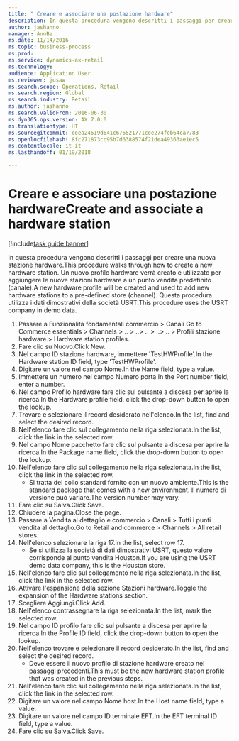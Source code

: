 ```yaml
--- 
title: " Creare e associare una postazione hardware"
description: In questa procedura vengono descritti i passaggi per creare una nuova stazione hardware.
author: jashanno
manager: AnnBe
ms.date: 11/14/2016
ms.topic: business-process
ms.prod: 
ms.service: dynamics-ax-retail
ms.technology: 
audience: Application User
ms.reviewer: josaw
ms.search.scope: Operations, Retail
ms.search.region: Global
ms.search.industry: Retail
ms.author: jashanno
ms.search.validFrom: 2016-06-30
ms.dyn365.ops.version: AX 7.0.0
ms.translationtype: HT
ms.sourcegitcommit: ceea24519d641c676521771cee274feb64ca7783
ms.openlocfilehash: 8fc271873cc95b7d6388574f21dea49363ae1ec5
ms.contentlocale: it-it
ms.lasthandoff: 01/19/2018

---
```

# <a name="create-and-associate-a-hardware-station"></a><span data-ttu-id="8a87c-103"> Creare e associare una postazione hardware</span><span class="sxs-lookup"><span data-stu-id="8a87c-103">Create and associate a hardware station</span></span>

[!include[task guide banner](../includes/task-guide-banner.md)]

<span data-ttu-id="8a87c-104">In questa procedura vengono descritti i passaggi per creare una nuova stazione hardware.</span><span class="sxs-lookup"><span data-stu-id="8a87c-104">This procedure walks through how to create a new hardware station.</span></span> <span data-ttu-id="8a87c-105">Un nuovo profilo hardware verrà creato e utilizzato per aggiungere le nuove stazioni hardware a un punto vendita predefinito (canale).</span><span class="sxs-lookup"><span data-stu-id="8a87c-105">A new hardware profile will be created and used to add new hardware stations to a pre-defined store (channel).</span></span> <span data-ttu-id="8a87c-106">Questa procedura utilizza i dati dimostrativi della società USRT.</span><span class="sxs-lookup"><span data-stu-id="8a87c-106">This procedure uses the USRT company in demo data.</span></span>

1. <span data-ttu-id="8a87c-107">Passare a Funzionalità fondamentali commercio > Canali </span><span class="sxs-lookup"><span data-stu-id="8a87c-107">Go to Commerce essentials > Channels > ..</span></span> <span data-ttu-id="8a87c-108">> ..</span><span class="sxs-lookup"><span data-stu-id="8a87c-108">> ..</span></span> <span data-ttu-id="8a87c-109">> ..</span><span class="sxs-lookup"><span data-stu-id="8a87c-109">> ..</span></span> <span data-ttu-id="8a87c-110">> Profili stazione hardware.</span><span class="sxs-lookup"><span data-stu-id="8a87c-110">> Hardware station profiles.</span></span>
2. <span data-ttu-id="8a87c-111">Fare clic su Nuovo.</span><span class="sxs-lookup"><span data-stu-id="8a87c-111">Click New.</span></span>
3. <span data-ttu-id="8a87c-112">Nel campo ID stazione hardware, immettere 'TestHWProfile'.</span><span class="sxs-lookup"><span data-stu-id="8a87c-112">In the Hardware station ID field, type 'TestHWProfile'.</span></span>
4. <span data-ttu-id="8a87c-113">Digitare un valore nel campo Nome.</span><span class="sxs-lookup"><span data-stu-id="8a87c-113">In the Name field, type a value.</span></span>
5. <span data-ttu-id="8a87c-114">Immettere un numero nel campo Numero porta.</span><span class="sxs-lookup"><span data-stu-id="8a87c-114">In the Port number field, enter a number.</span></span>
6. <span data-ttu-id="8a87c-115">Nel campo Profilo hardware fare clic sul pulsante a discesa per aprire la ricerca.</span><span class="sxs-lookup"><span data-stu-id="8a87c-115">In the Hardware profile field, click the drop-down button to open the lookup.</span></span>
7. <span data-ttu-id="8a87c-116">Trovare e selezionare il record desiderato nell'elenco.</span><span class="sxs-lookup"><span data-stu-id="8a87c-116">In the list, find and select the desired record.</span></span>
8. <span data-ttu-id="8a87c-117">Nell'elenco fare clic sul collegamento nella riga selezionata.</span><span class="sxs-lookup"><span data-stu-id="8a87c-117">In the list, click the link in the selected row.</span></span>
9. <span data-ttu-id="8a87c-118">Nel campo Nome pacchetto fare clic sul pulsante a discesa per aprire la ricerca.</span><span class="sxs-lookup"><span data-stu-id="8a87c-118">In the Package name field, click the drop-down button to open the lookup.</span></span>
10. <span data-ttu-id="8a87c-119">Nell'elenco fare clic sul collegamento nella riga selezionata.</span><span class="sxs-lookup"><span data-stu-id="8a87c-119">In the list, click the link in the selected row.</span></span>
    * <span data-ttu-id="8a87c-120">Si tratta del collo standard fornito con un nuovo ambiente.</span><span class="sxs-lookup"><span data-stu-id="8a87c-120">This is the standard package that comes with a new environment.</span></span> <span data-ttu-id="8a87c-121">Il numero di versione può variare.</span><span class="sxs-lookup"><span data-stu-id="8a87c-121">The version number may vary.</span></span>  
11. <span data-ttu-id="8a87c-122">Fare clic su Salva.</span><span class="sxs-lookup"><span data-stu-id="8a87c-122">Click Save.</span></span>
12. <span data-ttu-id="8a87c-123">Chiudere la pagina.</span><span class="sxs-lookup"><span data-stu-id="8a87c-123">Close the page.</span></span>
13. <span data-ttu-id="8a87c-124">Passare a Vendita al dettaglio e commercio > Canali > Tutti i punti vendita al dettaglio.</span><span class="sxs-lookup"><span data-stu-id="8a87c-124">Go to Retail and commerce > Channels > All retail stores.</span></span>
14. <span data-ttu-id="8a87c-125">Nell'elenco selezionare la riga 17.</span><span class="sxs-lookup"><span data-stu-id="8a87c-125">In the list, select row 17.</span></span>
    * <span data-ttu-id="8a87c-126">Se si utilizza la società di dati dimostrativi USRT, questo valore corrisponde al punto vendita Houston.</span><span class="sxs-lookup"><span data-stu-id="8a87c-126">If you are using the USRT demo data company, this is the Houston store.</span></span>  
15. <span data-ttu-id="8a87c-127">Nell'elenco fare clic sul collegamento nella riga selezionata.</span><span class="sxs-lookup"><span data-stu-id="8a87c-127">In the list, click the link in the selected row.</span></span>
16. <span data-ttu-id="8a87c-128">Attivare l'espansione della sezione Stazioni hardware.</span><span class="sxs-lookup"><span data-stu-id="8a87c-128">Toggle the expansion of the Hardware stations section.</span></span>
17. <span data-ttu-id="8a87c-129">Scegliere Aggiungi.</span><span class="sxs-lookup"><span data-stu-id="8a87c-129">Click Add.</span></span>
18. <span data-ttu-id="8a87c-130">Nell'elenco contrassegnare la riga selezionata.</span><span class="sxs-lookup"><span data-stu-id="8a87c-130">In the list, mark the selected row.</span></span>
19. <span data-ttu-id="8a87c-131">Nel campo ID profilo fare clic sul pulsante a discesa per aprire la ricerca.</span><span class="sxs-lookup"><span data-stu-id="8a87c-131">In the Profile ID field, click the drop-down button to open the lookup.</span></span>
20. <span data-ttu-id="8a87c-132">Nell'elenco trovare e selezionare il record desiderato.</span><span class="sxs-lookup"><span data-stu-id="8a87c-132">In the list, find and select the desired record.</span></span>
    * <span data-ttu-id="8a87c-133">Deve essere il nuovo profilo di stazione hardware creato nei passaggi precedenti.</span><span class="sxs-lookup"><span data-stu-id="8a87c-133">This must be the new hardware station profile that was created in the previous steps.</span></span>  
21. <span data-ttu-id="8a87c-134">Nell'elenco fare clic sul collegamento nella riga selezionata.</span><span class="sxs-lookup"><span data-stu-id="8a87c-134">In the list, click the link in the selected row.</span></span>
22. <span data-ttu-id="8a87c-135">Digitare un valore nel campo Nome host.</span><span class="sxs-lookup"><span data-stu-id="8a87c-135">In the Host name field, type a value.</span></span>
23. <span data-ttu-id="8a87c-136">Digitare un valore nel campo ID terminale EFT.</span><span class="sxs-lookup"><span data-stu-id="8a87c-136">In the EFT terminal ID field, type a value.</span></span>
24. <span data-ttu-id="8a87c-137">Fare clic su Salva.</span><span class="sxs-lookup"><span data-stu-id="8a87c-137">Click Save.</span></span>


